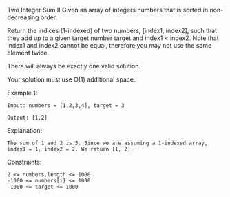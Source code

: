 Two Integer Sum II
Given an array of integers numbers that is sorted in non-decreasing order.

Return the indices (1-indexed) of two numbers, [index1, index2], such that they add up to a given target number target and index1 < index2. Note that index1 and index2 cannot be equal, therefore you may not use the same element twice.

There will always be exactly one valid solution.

Your solution must use O(1) additional space.

Example 1:
```
Input: numbers = [1,2,3,4], target = 3

Output: [1,2]
```
Explanation:
```
The sum of 1 and 2 is 3. Since we are assuming a 1-indexed array, index1 = 1, index2 = 2. We return [1, 2].
```
Constraints:
```
2 <= numbers.length <= 1000
-1000 <= numbers[i] <= 1000
-1000 <= target <= 1000
```